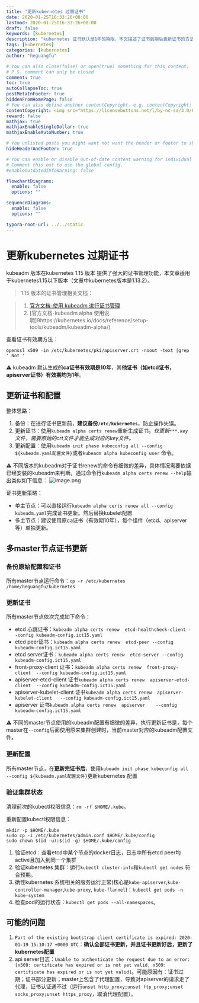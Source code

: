 ```yaml
---
title: "更新kubernetes 过期证书"
date: 2020-01-25T16:33:26+08:00
lastmod: 2020-01-25T16:33:26+08:00
draft: false
keywords: [kubernetes]
description: "kubernetes 证书默认是1年的期限，本文描述了证书到期后更新证书的方法， 本方法适用于kubernetes1.15以下版本。后续可以考虑自动证书更新"
tags: [kubernetes]
categories: [kubernetes]
author: "heguangfu"

# You can also close(false) or open(true) something for this content.
# P.S. comment can only be closed
comment: true
toc: true
autoCollapseToc: true
postMetaInFooter: true
hiddenFromHomePage: false
# You can also define another contentCopyright. e.g. contentCopyright: "This is another copyright."
contentCopyright: <img src="https://licensebuttons.net/l/by-nc-sa/3.0/88x31.png"><br/>感谢阅读，如果有问题请您留言，我会及时改正<br/> 本博客所有原创文章版权归hgf所有，转载请注明出处hgfdodo.win/blog
reward: false
mathjax: true
mathjaxEnableSingleDollar: true
mathjaxEnableAutoNumber: true

# You unlisted posts you might want not want the header or footer to show
hideHeaderAndFooter: true

# You can enable or disable out-of-date content warning for individual post.
# Comment this out to use the global config.
#enableOutdatedInfoWarning: false

flowchartDiagrams:
  enable: false
  options: ""

sequenceDiagrams: 
  enable: false
  options: ""

typora-root-url: ../../static
---
```


# 更新kubernetes 过期证书

kubeadm 版本在kubernetes 1.15 版本 提供了强大的证书管理功能，本文章适用于kubernetes1.15以下版本（文章中kubernetes版本是1.13.2）。

> 1.15 版本的证书管理相关文档：

> 1. [官方文档-使用 kubeadm 进行证书管理](https://kubernetes.io/zh/docs/tasks/administer-cluster/kubeadm/kubeadm-certs/)
> 2. [官方文档-kubeadm alpha 使用说明]9https://kubernetes.io/docs/reference/setup-tools/kubeadm/kubeadm-alpha/)

查看证书有效期方法：

```shell
openssl x509 -in /etc/kubernetes/pki/apiserver.crt -noout -text |grep ' Not '
```

⚠️ kubeadm 默认生成的**ca证书有效期是10年**，其**他证书（如etcd证书，apiserver证书）有效期均为1年**。

## 更新证书和配置

整体思路：

1. 备份：在进行证书更新前，**建议备份`/etc/kubernetes`**，防止操作失误。
2. 更新证书：使用`kubeadm alpha certs renew`重新生成证书。*仅更新`***.key`文件，需要原始的crt文件才能生成对应的key文件。*
3. 更新配置：使用`kubeadm init phase kubeconfig all --config ${kubeadm.yaml配置文件}`或者`kubeadm alpha kubeconfig user` 命令。

⚠️ 不同版本的kubeadm对于证书renew的命令有细微的差异，具体情况需要依据已经安装的kubeadm来判断。通过命令行`kubeadm alpha certs renew --help`输出类似如下信息：
![image.png](https://i.loli.net/2020/02/05/a94nSIQRHYiorU2.png)

证书更新策略：

* 单主节点：可以直接运行`kubeadm alpha certs renew all --config kubeadm.yaml`完成证书更新。然后替换kubelet配置
* 多主节点：建议使用原ca证书（有效期10年），每个组件（etcd、apiserver 等）单独更新。

## 多master节点证书更新

### 备份原始配置和证书

所有master节点运行命令：`cp -r /etc/kubernetes /home/heguangfu/kubernetes`

### 更新证书

所有master节点依次完成如下命令：

* etcd 心跳证书：`kubeadm alpha certs renew  etcd-healthcheck-client --config kubeadm-config.ict15.yaml`
* etcd peer证书：`kubeadm alpha certs renew  etcd-peer --config kubeadm-config.ict15.yaml`
* etcd server证书：`kubeadm alpha certs renew  etcd-server --config kubeadm-config.ict15.yaml`
* front-proxy-client 证书：`kubeadm alpha certs renew  front-proxy-client  --config kubeadm-config.ict15.yaml`
* apiserver-etcd-client 证书`kubeadm alpha certs renew  apiserver-etcd-client  --config kubeadm-config.ict15.yaml`
* apiserver-kubelet-client 证书`kubeadm alpha certs renew  apiserver-kubelet-client   --config kubeadm-config.ict15.yaml`
* apiserver 证书`kubeadm alpha certs renew  apiserver    --config kubeadm-config.ict15.yaml`

⚠️ 不同的master节点使用的kubeadm配置有细微的差异，执行更新证书是，每个master在`--config`后面使用原来集群创建时，当前master对应的kubeadm配置文件。


### 更新配置

所有master节点，在**更新完证书后**，使用`kubeadm init phase kubeconfig all --config ${kubeadm.yaml配置文件}`更新kubernetes 配置


### 验证集群状态

清理前次的kubectl权限信息：`rm -rf $HOME/.kube`。

重新配置kubectl权限信息：

```shell
mkdir -p $HOME/.kube
sudo cp -i /etc/kubernetes/admin.conf $HOME/.kube/config
sudo chown $(id -u):$(id -g) $HOME/.kube/config
```

1. 验证etcd：查看etcd中某个节点的docker日志，日志中所有etcd peer均active且加入到同一个集群
2. 验证kubernetes 集群：运行`kubectl cluster-info`和`kubectl get nodes` 符合预期。
3. 确性kubernetes 系统相关的服务运行正常(核心是`kube-apiserver`,`kube-controller-manager`,`kube-proxy`, `kube-flannel`)：`kubectl get pods -n kube-system`
4. 检查pod的运行状态：`kubectl get pods --all-namespaces`。

## 可能的问题

1. `Part of the existing bootstrap client certificate is expired: 2020-01-19 15:10:17 +0000 UTC`：**确认全部证书更新，并且证书更新好后，更新了kubernetes配置**
2. api server日志：`Unable to authenticate the request due to an error: [x509: certificate has expired or is not yet valid, x509: certificate has expired or is not yet valid]`。可能原因有：证书过期；证书部分更新；master上包含了代理配置，导致对apiserver的请求走了代理，证书认证通不过（运行`unset http_proxy;unset ftp_proxy;unset socks_proxy;unset https_proxy`，取消代理配置）。


